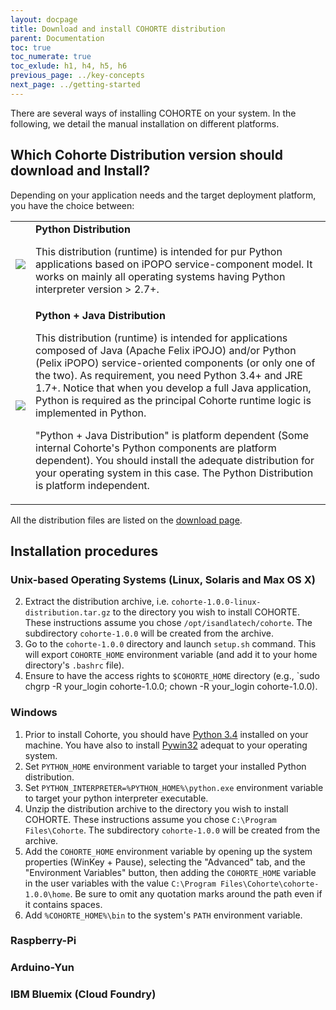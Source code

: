 ```yaml
---
layout: docpage
title: Download and install COHORTE distribution
parent: Documentation
toc: true
toc_numerate: true
toc_exlude: h1, h4, h5, h6
previous_page: ../key-concepts
next_page: ../getting-started
---
```


There are several ways of installing COHORTE on your system. In the following, we detail the manual installation on different platforms.

## Which Cohorte Distribution version should download and Install?

Depending on your application needs and the target deployment platform, you have the choice between:

<table class="table">

<tr><td><img src="{{ site.baseurl }}/resources/images/python-color.png"/></td>
<td>  
<b>Python Distribution</b> 
<br/><p>This distribution (runtime) is intended for pur Python applications based on iPOPO service-component model.
It works on mainly all operating systems having Python interpreter version > 2.7+.</p>
</td></tr>
<tr><td><img src="{{ site.baseurl }}/resources/images/java-color.png"/></td>
<td>   
<b>Python + Java Distribution</b>
<br/><p>This distribution (runtime) is intended for applications composed of Java (Apache Felix iPOJO) and/or 
Python (Pelix iPOPO) service-oriented components (or only one of the two). As requirement, you need Python 3.4+ and JRE 1.7+. Notice that when you develop a full Java application, Python is required as the principal Cohorte runtime logic is implemented in Python.
</p><p>"Python + Java Distribution" is platform dependent (Some internal Cohorte's Python components are platform dependent). You should install the adequate distribution for your operating system in this case. The Python Distribution is platform independent.
</p> 
</td></tr>   
</table>

All the distribution files are listed on the <a href="{{ site.baseurl }}/downloads">download page</a>.

## Installation procedures

### Unix-based Operating Systems (Linux, Solaris and Max OS X)

2. Extract the distribution archive, i.e. `cohorte-1.0.0-linux-distribution.tar.gz` to the directory you wish to install COHORTE. These instructions assume you chose `/opt/isandlatech/cohorte`. The subdirectory `cohorte-1.0.0` will be created from the archive.
3. Go to the `cohorte-1.0.0` directory and launch `setup.sh` command. This will export `COHORTE_HOME` environment variable (and add it to your home directory's `.bashrc` file).
4. Ensure to have the access rights to `$COHORTE_HOME` directory (e.g., `sudo chgrp -R your_login cohorte-1.0.0; chown -R your_login cohorte-1.0.0).

### Windows

1. Prior to install Cohorte, you should have [Python 3.4](http://www.python.org) installed on your machine. You have also to install [Pywin32](http://sourceforge.net/projects/pywin32/) adequat to your operating system.
2. Set `PYTHON_HOME` environment variable to target your installed Python distribution. 
3. Set `PYTHON_INTERPRETER=%PYTHON_HOME%\python.exe` environment variable to target your python interpreter executable.
4. Unzip the distribution archive to the directory you wish to install COHORTE. These instructions assume you chose `C:\Program Files\Cohorte`. The subdirectory `cohorte-1.0.0` will be created from the archive.
5. Add the `COHORTE_HOME` environment variable by opening up the system properties (WinKey + Pause), selecting the "Advanced" tab, and the "Environment Variables" button, then adding the `COHORTE_HOME` variable in the user variables with the value `C:\Program Files\Cohorte\cohorte-1.0.0\home`. Be sure to omit any quotation marks around the path even if it contains spaces. 
6. Add `%COHORTE_HOME%\bin` to the system's `PATH` environment variable.

### Raspberry-Pi


### Arduino-Yun


### IBM Bluemix (Cloud Foundry)
